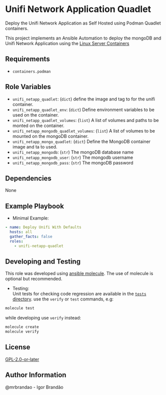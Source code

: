 Unifi Network Application Quadlet
=========

Deploy the Unifi Network Application as Self Hosted using Podman Quadlet
containers.  

This project implements an Ansible Automation to deploy the mongoDB and Unifi
Network Application using the [Linux Server
Containers](https://github.com/linuxserver/docker-unifi-network-application)

Requirements
------------

* `containers.podman`

Role Variables
--------------

* `unifi_netapp_quadlet`: (`dict`) define the image and tag to for the unifi
  container.  
* `unifi_netapp_quadlet_env`: (`dict`) Define environment variables to be used
  on the container.  
* `unifi_netapp_quadlet_volumes`: (`list`) A list of volumes and paths to be
  monted on the container.  
* `unifi_netapp_mongodb_quadlet_volumes`: (`list`) A list of volumes to be
  mounted on the mongoDB container.  
* `unifi_netapp_mongo_quadlet`: (`dict`) Define the MongoDB container image and
  ta to used.  
* `unifi_netapp_mongodb`: (`str`) The mongoDB database name  
* `unifi_netapp_mongodb_user`: (`str`) The mongodb username  
* `unifi_netapp_mongodb_pass`: (`str`) The mongoDB password

Dependencies
------------

None

Example Playbook
----------------

* Minimal Example:  

```yaml
- name: Deploy Unifi With Defaults
  hosts: all
  gather_facts: false
  roles:
    - unifi-netapp-quadlet
```

Developing and Testing
----------------------

This role was developed using [ansible
molecule](https://ansible.readthedocs.io/projects/molecule/).
The use of molecule is optional but recommended.  
  
* Testing:  
Unit tests for checking code regression are available in the [`tests` directory](tests/).
use the `verify` or `test` commands, e.g:  

```bash
molecule test
```

while developing use `verify` instead:  

```bash
molecule create
molecule verify
```

License
-------

[GPL-2.0-or-later](https://spdx.org/licenses/GPL-2.0-or-later.html)

Author Information
------------------

@mrbrandao - Igor Brandão
